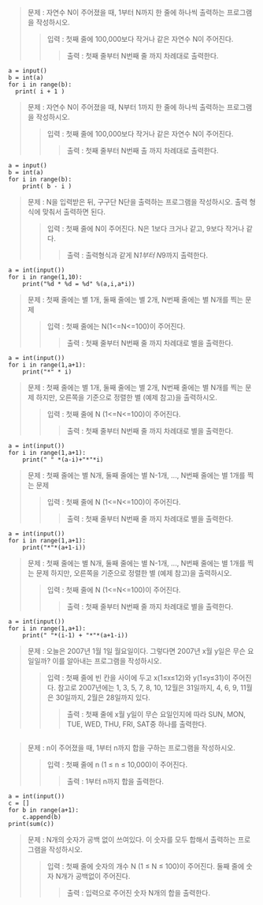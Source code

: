 > 문제 : 자연수 N이 주어졌을 때, 1부터 N까지 한 줄에 하나씩 출력하는 프로그램을 작성하시오.
>> 입력 : 첫째 줄에 100,000보다 작거나 같은 자연수 N이 주어진다.
>>> 출력 : 첫째 줄부터 N번째 줄 까지 차례대로 출력한다.
```
a = input()
b = int(a)
for i in range(b):
  print( i + 1 )
```
> 문제 : 자연수 N이 주어졌을 때, N부터 1까지 한 줄에 하나씩 출력하는 프로그램을 작성하시오.
>> 입력 : 첫째 줄에 100,000보다 작거나 같은 자연수 N이 주어진다.
>>> 출력 : 첫째 줄부터 N번째 출 까지 차례대로 출력한다.
```
a = input()
b = int(a)
for i in range(b):
    print( b - i )
```
> 문제 : N을 입력받은 뒤, 구구단 N단을 출력하는 프로그램을 작성하시오. 출력 형식에 맞춰서 출력하면 된다.
>> 입력 : 첫째 줄에 N이 주어진다. N은 1보다 크거나 같고, 9보다 작거나 같다.
>>> 출력 : 출력형식과 같게 N*1부터 N*9까지 출력한다.
```
a = int(input())
for i in range(1,10):
    print("%d * %d = %d" %(a,i,a*i))
```
> 문제 :  첫째 줄에는 별 1개, 둘째 줄에는 별 2개, N번째 줄에는 별 N개를 찍는 문제
>> 입력 :  첫째 줄에는 N(1<=N<=100)이 주어진다.
>>> 출력 : 첫째 줄부터 N번째 줄 까지 차례대로 별을 출력한다.
```
a = int(input())
for i in range(1,a+1):
    print("*" * i)
```
> 문제 :  첫째 줄에는 별 1개, 둘째 줄에는 별 2개, N번째 줄에는 별 N개를 찍는 문제 하지만, 오른쪽을 기준으로 정렬한 별 (예제 참고)을 출력하시오.
>> 입력 :  첫째 줄에 N (1<=N<=100)이 주어진다.
>>> 출력 : 첫째 줄부터 N번째 줄 까지 차례대로 별을 출력한다.
```
a = int(input())
for i in range(1,a+1):
    print(" " *(a-i)+"*"*i)
```
> 문제 :  첫째 줄에는 별 N개, 둘째 줄에는 별 N-1개, ..., N번째 줄에는 별 1개를 찍는 문제
>> 입력 :  첫째 줄에 N (1<=N<=100)이 주어진다.
>>> 출력 : 첫째 줄부터 N번째 줄 까지 차례대로 별을 출력한다.
```
a = int(input())
for i in range(1,a+1):
    print("*"*(a+1-i))
```
> 문제 :  첫째 줄에는 별 N개, 둘째 줄에는 별 N-1개, ..., N번째 줄에는 별 1개를 찍는 문제 하지만, 오른쪽을 기준으로 정렬한 별 (예제 참고)을 출력하시오.
>> 입력 :  첫째 줄에 N (1<=N<=100)이 주어진다.
>>> 출력 : 첫째 줄부터 N번째 줄 까지 차례대로 별을 출력한다.
```
a = int(input())
for i in range(1,a+1):
    print(" "*(i-1) + "*"*(a+1-i))
```
> 문제 :  오늘은 2007년 1월 1일 월요일이다. 그렇다면 2007년 x월 y일은 무슨 요일일까? 이를 알아내는 프로그램을 작성하시오.
>> 입력 :  첫째 줄에 빈 칸을 사이에 두고 x(1≤x≤12)와 y(1≤y≤31)이 주어진다. 참고로 2007년에는 1, 3, 5, 7, 8, 10, 12월은 31일까지, 4, 6, 9, 11월은 30일까지, 2월은 28일까지 있다.
>>> 출력 : 첫째 줄에 x월 y일이 무슨 요일인지에 따라 SUN, MON, TUE, WED, THU, FRI, SAT중 하나를 출력한다.
```

```
> 문제 :  n이 주어졌을 때, 1부터 n까지 합을 구하는 프로그램을 작성하시오.
>> 입력 :  첫째 줄에 n (1 ≤ n ≤ 10,000)이 주어진다.
>>> 출력 : 1부터 n까지 합을 출력한다.
```
a = int(input())
c = []
for b in range(a+1):
    c.append(b)
print(sum(c))
```
> 문제 :  N개의 숫자가 공백 없이 쓰여있다. 이 숫자를 모두 합해서 출력하는 프로그램을 작성하시오.
>> 입력 :  첫째 줄에 숫자의 개수 N (1 ≤ N ≤ 100)이 주어진다. 둘째 줄에 숫자 N개가 공백없이 주어진다.
>>> 출력 : 입력으로 주어진 숫자 N개의 합을 출력한다.
```
```

